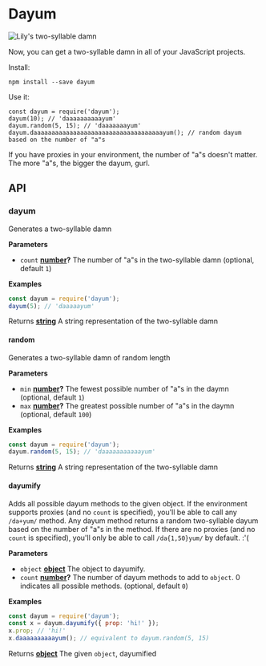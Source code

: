 # Dayum

![Lily's two-syllable damn](http://25.media.tumblr.com/tumblr_lys6fkVfhK1qzfp7bo1_500.png)

Now, you can get a two-syllable damn in all of your JavaScript projects.

Install:

    npm install --save dayum

Use it:

    const dayum = require('dayum');
    dayum(10); // 'daaaaaaaaaayum'
    dayum.random(5, 15); // 'daaaaaaayum'
    dayum.daaaaaaaaaaaaaaaaaaaaaaaaaaaaaaaaaaaayum(); // random dayum based on the number of "a"s

If you have proxies in your environment, the number of "a"s doesn't matter. The more "a"s, the bigger the dayum, gurl.

## API

<!-- Generated by documentation.js. Update this documentation by updating the source code. -->

### dayum

Generates a two-syllable damn

**Parameters**

-   `count` **[number](https://developer.mozilla.org/en-US/docs/Web/JavaScript/Reference/Global_Objects/Number)?** The number of "a"s in the two-syllable damn (optional, default `1`)

**Examples**

```javascript
const dayum = require('dayum');
dayum(5); // 'daaaaayum'
```

Returns **[string](https://developer.mozilla.org/en-US/docs/Web/JavaScript/Reference/Global_Objects/String)** A string representation of the two-syllable damn

#### random

Generates a two-syllable damn of random length

**Parameters**

-   `min` **[number](https://developer.mozilla.org/en-US/docs/Web/JavaScript/Reference/Global_Objects/Number)?** The fewest possible number of "a"s in the daymn (optional, default `1`)
-   `max` **[number](https://developer.mozilla.org/en-US/docs/Web/JavaScript/Reference/Global_Objects/Number)?** The greatest possible number of "a"s in the daymn (optional, default `100`)

**Examples**

```javascript
const dayum = require('dayum');
dayum.random(5, 15); // 'daaaaaaaaaaayum'
```

Returns **[string](https://developer.mozilla.org/en-US/docs/Web/JavaScript/Reference/Global_Objects/String)** A string representation of the two-syllable damn

#### dayumify

Adds all possible dayum methods to the given object.
If the environment supports proxies (and no `count` is specified),
you'll be able to call any `/da+yum/` method. Any dayum method returns a random two-syllable
dayum based on the number of "a"s in the method.
If there are no proxies (and no `count` is specified),
you'll only be able to call `/da{1,50}yum/` by default. :'(

**Parameters**

-   `object` **[object](https://developer.mozilla.org/en-US/docs/Web/JavaScript/Reference/Global_Objects/Object)** The object to dayumify.
-   `count` **[number](https://developer.mozilla.org/en-US/docs/Web/JavaScript/Reference/Global_Objects/Number)?** The number of dayum methods to add to `object`. 0 indicates all possible methods. (optional, default `0`)

**Examples**

```javascript
const dayum = require('dayum');
const x = dayum.dayumify({ prop: 'hi!' });
x.prop; // 'hi!'
x.daaaaaaaaaayum(); // equivalent to dayum.random(5, 15)
```

Returns **[object](https://developer.mozilla.org/en-US/docs/Web/JavaScript/Reference/Global_Objects/Object)** The given `object`, dayumified
